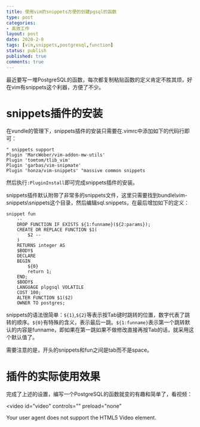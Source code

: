 ```yaml
---
title: 使用vim的snippets方便的创建pgsql的函数
type: post
categories:
- 高效工作
layout: post
date: 2020-2-8
tags: [vim,snippets,postgresql,function]
status: publish
published: true
comments: true
---
```


最近要写一堆PostgreSQL的函数，每次都复制粘贴函数的定义肯定不胜其烦，好在vim有snippets这个利器，方便了不少。

# snippets插件的安装

在vundle的管理下，snippets插件的安装只需要在.vimrc中添加如下的代码行即可：

```vim
" snippets support
Plugin 'MarcWeber/vim-addon-mw-utils'
Plugin 'tomtom/tlib_vim'
Plugin 'garbas/vim-snipmate'
Plugin 'honza/vim-snippets' "massive common snippets
```

然后执行`:PluginInstall`即可完成snippets插件的安装。

snippets插件默认附带了非常多的snippets文件，这里只需要找到bundle\vim-snippets\snippets这个目录，然后编辑sql.snippets，在最后增加如下的定义：

```
snippet	fun
	--
	DROP FUNCTION IF EXISTS ${1:funname}(${2:params});
	CREATE OR REPLACE FUNCTION $1(
		$2 --
	)
	RETURNS integer AS
	$BODY$
	DECLARE
	BEGIN
		${0}
		return 1;
	END;
	$BODY$
	LANGUAGE plpgsql VOLATILE
	COST 100;
	ALTER FUNCTION $1($2)
	OWNER TO postgres;
```

snippets的语法很简单：`${1}`,`${2}`等表示按Tab键时跳转的位置，数字代表了跳转的顺序。`${0}`有特殊的含义，表示最后一跳。`${1:funname}`表示第一个跳转默认的内容是funname，即如果在第一跳如果不做修改直接再按Tab的话，就采用这个默认值了。

需要注意的是，开头的snippets和fun之间是tab而不是space。

# 插件的实际使用效果

完成了上述的设置，编写一个PostgreSQL的函数就变的有趣和简单了，看视频：

<video id="video" controls="" preload="none" 
      <source id="mp4" src="https://raw.githubusercontent.com/subaochen/subaochen.github.io/master/video/vim-snippets-pgsql-fun.mp4" type="video/mp4">
      <p>Your user agent does not support the HTML5 Video element.</p>
    </video>

